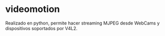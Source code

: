 # videomotion

Realizado en python, permite hacer streaming MJPEG desde WebCams y dispositivos soportados por V4L2.
